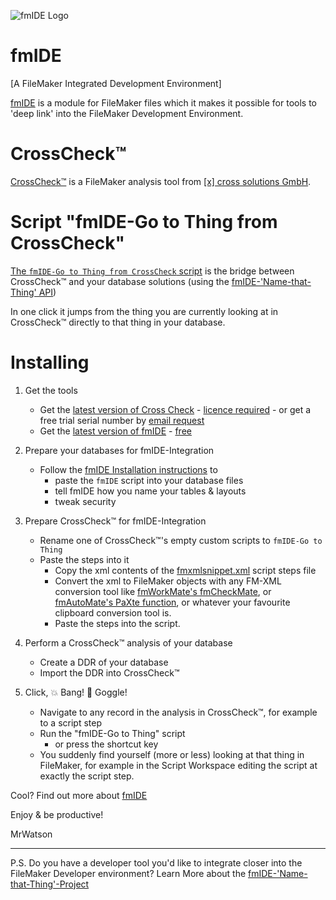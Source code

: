 ![fmIDE Logo](https://raw.githubusercontent.com/wiki/fmIDE/fmIDE/images/fmide.png)
# fmIDE
[A FileMaker Integrated Development Environment]

[fmIDE](https://github.com/fmIDE/fmIDE) is a module for FileMaker files which it makes it possible for tools to 'deep link' into the FileMaker Development Environment.

# CrossCheck™

[CrossCheck™](http://www.fm-crosscheck.com) is a FileMaker analysis tool from [[x] cross solutions GmbH](https://www.cross-solutions.de/).

# Script "fmIDE-Go to Thing from CrossCheck"

[The `fmIDE-Go to Thing from CrossCheck` script](Script-fmIDE-Go-to-Thing-from-CrossCheck.txt) is the bridge between CrossCheck™ and your database solutions (using the [fmIDE-'Name-that-Thing' API](https://github.com/fmIDE/fmIDE/wiki/fmIDE-'Name-that-Thing'-API))

In one click it jumps from the thing you are currently looking at in CrossCheck™ directly to that thing in your database.

# Installing

1. Get the tools
   - Get the [latest version of Cross Check](http://www.fm-crosscheck.com/Download.html) - [licence required](http://www.fm-crosscheck.com/Purchase.html) - or get a free trial serial number by [email request](mailto:info@cross-solution.com?subject=Trial%20licence&body=Hello%20Mr.%20Egginger%2C%0D%0DI%20have%20come%20across%20MrWatson's%20%5BfmIDE%20Integration%20for%20CrossCheck%5D(https:%2F%2Fgithub.com%2FfmIDE%2FfmIDE%2Fwiki%2FfmIDE-Integrations%23crosscheck)%2C%20and%20would%20like%20to%20try%20out%20CrossCheck%E2%84%A2%EF%B8%8F%20for%20the%20trial%20period.%0D%0DPlease%20could%20you%20send%20me%20a%20trial%20license.%0D%0DWith%20thanks%2C%0D%0D)
   - Get the [latest version of fmIDE](https://github.com/fmIDE/fmIDE/releases) - [free](http://fmworkmate.com/donate)

2. Prepare your databases for fmIDE-Integration
   - Follow the [fmIDE Installation instructions](https://github.com/fmIDE/fmIDE/wiki/Home#installing-fmide) to
     - paste the `fmIDE` script into your database files
     - tell fmIDE how you name your tables & layouts
     - tweak security
     

3. Prepare CrossCheck™ for fmIDE-Integration
   - Rename one of CrossCheck™'s empty custom scripts to `fmIDE-Go to Thing`
   - Paste the steps into it
     - Copy the xml contents of the [fmxmlsnippet.xml](fmxmlsnippet.xml) script steps file
     - Convert the xml to FileMaker objects with any FM-XML conversion tool like [fmWorkMate's fmCheckMate](https://github.com/mrwatson-de/fmWorkMate/releases/latest), or [fmAutoMate's PaXte function](https://github.com/mrwatson-de/fmAutoMate/releases/latest), or whatever your favourite clipboard conversion tool is.
     - Paste the steps into the script.

3. Perform a CrossCheck™ analysis of your database
   - Create a DDR of your database
   - Import the DDR into CrossCheck™

4. Click, 💥 Bang! 👀 Goggle!
   - Navigate to any record in the analysis in CrossCheck™, for example to a script step
   - Run the "fmIDE-Go to Thing" script
     - or press the shortcut key
   - You suddenly find yourself (more or less) looking at that thing in FileMaker, for example in the Script Workspace editing the script at exactly the script step.

Cool? Find out more about [fmIDE](https://github.com/fmIDE/fmIDE/wiki)

Enjoy & be productive!

MrWatson

---

P.S. Do you have a developer tool you'd like to integrate closer into the FileMaker Developer environment? Learn More about the [fmIDE-'Name-that-Thing'-Project](https://github.com/fmIDE/fmIDE/wiki/fmIDE-'Name-that-Thing'-Project)
